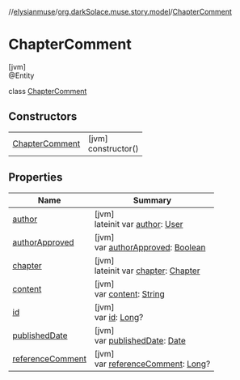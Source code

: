 //[elysianmuse](../../../index.md)/[org.darkSolace.muse.story.model](../index.md)/[ChapterComment](index.md)

# ChapterComment

[jvm]\
@Entity

class [ChapterComment](index.md)

## Constructors

| | |
|---|---|
| [ChapterComment](-chapter-comment.md) | [jvm]<br>constructor() |

## Properties

| Name | Summary |
|---|---|
| [author](author.md) | [jvm]<br>lateinit var [author](author.md): [User](../../org.darkSolace.muse.user.model/-user/index.md) |
| [authorApproved](author-approved.md) | [jvm]<br>var [authorApproved](author-approved.md): [Boolean](https://kotlinlang.org/api/latest/jvm/stdlib/kotlin/-boolean/index.html) |
| [chapter](chapter.md) | [jvm]<br>lateinit var [chapter](chapter.md): [Chapter](../-chapter/index.md) |
| [content](content.md) | [jvm]<br>var [content](content.md): [String](https://kotlinlang.org/api/latest/jvm/stdlib/kotlin/-string/index.html) |
| [id](id.md) | [jvm]<br>var [id](id.md): [Long](https://kotlinlang.org/api/latest/jvm/stdlib/kotlin/-long/index.html)? |
| [publishedDate](published-date.md) | [jvm]<br>var [publishedDate](published-date.md): [Date](https://docs.oracle.com/javase/8/docs/api/java/util/Date.html) |
| [referenceComment](reference-comment.md) | [jvm]<br>var [referenceComment](reference-comment.md): [Long](https://kotlinlang.org/api/latest/jvm/stdlib/kotlin/-long/index.html)? |
